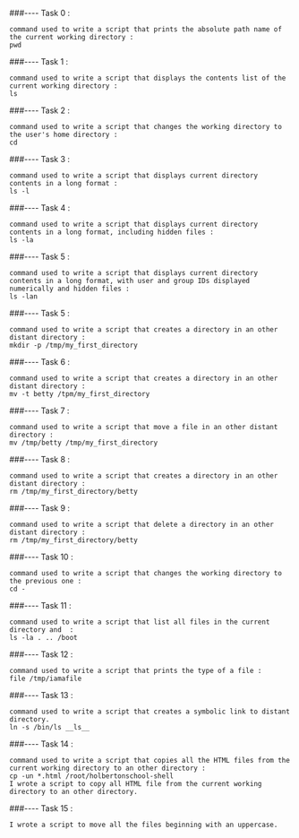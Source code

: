 ###---- Task 0 : 

	command used to write a script that prints the absolute path name of the current working directory : 
	pwd

###---- Task 1 : 

	command used to write a script that displays the contents list of the current working directory :
	ls

###---- Task 2 : 

	command used to write a script that changes the working directory to the user's home directory : 
	cd

###---- Task 3 :

	command used to write a script that displays current directory contents in a long format :  
	ls -l

###---- Task 4 :
	
	command used to write a script that displays current directory contents in a long format, including hidden files :  
	ls -la

###---- Task 5 : 

	command used to write a script that displays current directory contents in a long format, with user and group IDs displayed numerically and hidden files :  
	ls -lan

###---- Task 5 : 

	command used to write a script that creates a directory in an other distant directory :  
	mkdir -p /tmp/my_first_directory


###---- Task 6 :

	command used to write a script that creates a directory in an other distant directory :  
	mv -t betty /tpm/my_first_directory


###---- Task 7 : 

	command used to write a script that move a file in an other distant directory :  	
	mv /tmp/betty /tmp/my_first_directory


###---- Task 8 : 
	
	command used to write a script that creates a directory in an other distant directory :  
	rm /tmp/my_first_directory/betty


###---- Task 9 : 

	command used to write a script that delete a directory in an other distant directory :  
	rm /tmp/my_first_directory/betty

###---- Task 10 : 

	command used to write a script that changes the working directory to the previous one :  
	cd -


###---- Task 11 :

	command used to write a script that list all files in the current directory and  :  
	ls -la . .. /boot


###---- Task 12 : 

	command used to write a script that prints the type of a file : 
	file /tmp/iamafile


###---- Task 13 : 

	command used to write a script that creates a symbolic link to distant directory.
	ln -s /bin/ls __ls__

###---- Task 14 : 

	command used to write a script that copies all the HTML files from the current working directory to an other directory :
	cp -un *.html /root/holbertonschool-shell 
	I wrote a script to copy all HTML file from the current working directory to an other directory.

###---- Task 15 : 

	I wrote a script to move all the files beginning with an uppercase.










